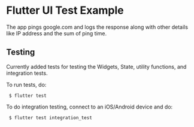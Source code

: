 # Flutter UI Test Example

The app pings google.com and logs the response along with other details like IP address and the sum of ping time.

## Testing

Currently added tests for testing the Widgets, State, utility functions, and integration tests.

To run tests, do:

```shell
 $ flutter test
```

To do integration testing, connect to an iOS/Android device and do:

```shell
 $ flutter test integration_test
```


